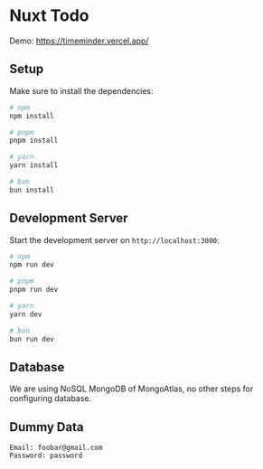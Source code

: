 # Nuxt Todo
Demo: https://timeminder.vercel.app/

## Setup

Make sure to install the dependencies:

```bash
# npm
npm install

# pnpm
pnpm install

# yarn
yarn install

# bun
bun install
```

## Development Server

Start the development server on `http://localhost:3000`:

```bash
# npm
npm run dev

# pnpm
pnpm run dev

# yarn
yarn dev

# bun
bun run dev
```
## Database

We are using NoSQL MongoDB of MongoAtlas, no other steps for configuring database.

## Dummy Data

```
Email: foobar@gmail.com
Password: password
```
